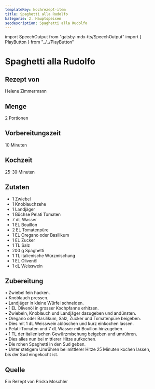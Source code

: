 ```yaml
---
templateKey: kochrezept-item
title: Spaghetti alla Rudolfo
kategorie: 2. Hauptspeisen
seodescription: Spaghetti alla Rudolfo
---
```

import SpeechOutput from "gatsby-mdx-tts/SpeechOutput"
import { PlayButton } from "../../PlayButton"

<SpeechOutput id="kochrezept-helene-zimmermann-spaghetti-alla-rodolpho" customPlayButton={PlayButton}>

# Spaghetti alla Rudolfo

## Rezept von

Helene Zimmermann

## Menge

2 Portionen

## Vorbereitungszeit
10 Minuten
## Kochzeit 
25-30 Minuten


## Zutaten
- 1 Zwiebel
- 1 Knoblauchzehe
- 1 Landjäger
- 1 Büchse Pelati Tomaten
- 7 dL Wasser
- 1 EL Bouillon
- 2 EL Tomatenpüre
- 1 EL Oregano oder Basilikum
- 1 EL Zucker
- 1 TL Salz
- 200 g Spaghetti
- 1 TL italienische Würzmischung
- 1 EL Olivenöl
- 1 dL Weisswein


## Zubereitung
•	Zwiebel fein hacken.  
•	Knoblauch pressen.  
•	Landjäger in kleine Würfel schneiden.  
•	 1 EL Olivenöl in grosser Kochpfanne erhitzen.   
•	Zwiebeln, Knoblauch und Landjäger dazugeben und andünsten.  
•	Oregano oder Basilikum, Salz, Zucker und Tomatenpüre beigeben.  
•	Dies mit 1 dL Weisswein ablöschen und kurz einkochen lassen.  
•	Pelati-Tomaten und 7 dL Wasser mit Bouillon hinzugeben.  
•	1 TL der italienischen Gewürzmischung beigeben und umrühren.  
•	Dies alles nun bei mittlerer Hitze aufkochen.  
•	Die rohen Spaghetti in den Sud geben.  
•	Unter stetigem Umrühren bei mittlerer Hitze 25 Minuten kochen lassen, bis der Sud eingekocht ist.

## Quelle
Ein Rezept von Priska Möschler

</SpeechOutput>